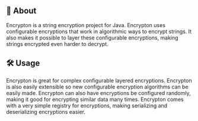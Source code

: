 ## 📖 About
Encrypton is a string encryption project for Java. Encrypton uses configurable encryptions that work in algorithmic ways to encrypt strings.
It also makes it possible to layer these configurable encryptions, making strings encrypted even harder to decrypt.

## 🛠️ Usage
Encrypton is great for complex configurable layered encryptions. Encrypton is also easily extensible so new configurable encryption algorithms can be easily made.
Encrypton can also have encryptions be configured randomly, making it good for encrypting similar data many times.
Encrypton comes with a very simple registry for encryptions, making serializing and deserializing encryptions easier.
